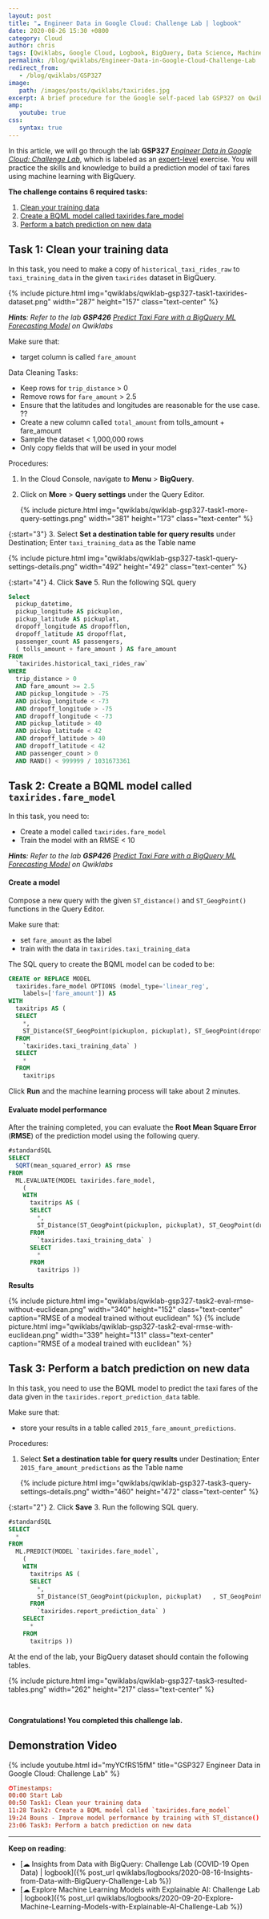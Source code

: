```yaml
---
layout: post
title: "☁ Engineer Data in Google Cloud: Challenge Lab | logbook"
date: 2020-08-26 15:30 +0800
category: Cloud
author: chris
tags: [Qwiklabs, Google Cloud, Logbook, BigQuery, Data Science, Machine Learning]
permalink: /blog/qwiklabs/Engineer-Data-in-Google-Cloud-Challenge-Lab
redirect_from:
   - /blog/qwiklabs/GSP327
image:
   path: /images/posts/qwiklabs/taxirides.jpg
excerpt: A brief procedure for the Google self-paced lab GSP327 on Qwiklabs. You will practice the skills and knowledge to build a prediction model of taxi fares using machine learning with BigQuery.
amp:
   youtube: true
css:
   syntax: true
---
```


In this article, we will go through the lab **GSP327** _[Engineer Data in Google Cloud: Challenge Lab](https://www.qwiklabs.com/focuses/12379?parent=catalog)_, which is labeled as an [expert-level](https://www.qwiklabs.com/quests/132) exercise. You will practice the skills and knowledge to build a prediction model of taxi fares using machine learning with BigQuery.

**The challenge contains 6 required tasks:**

1. [Clean your training data](#task-1-clean-your-training-data)
1. [Create a BQML model called taxirides.fare_model](#task-2-create-a-bqml-model-called-taxiridesfare_model)
1. [Perform a batch prediction on new data](#task-3-perform-a-batch-prediction-on-new-data)

## Task 1: Clean your training data

In this task, you need to make a copy of `historical_taxi_rides_raw` to `taxi_training_data` in the given `taxirides` dataset in BigQuery.

{% include picture.html img="qwiklabs/qwiklab-gsp327-task1-taxirides-dataset.png" width="287" height="157" class="text-center" %}

_**Hints**: Refer to the lab **GSP426** [Predict Taxi Fare with a BigQuery ML Forecasting Model](https://www.qwiklabs.com/focuses/1797?parent=catalog) on Qwiklabs_

Make sure that:

- target column is called `fare_amount`

Data Cleaning Tasks:

- Keep rows for `trip_distance` > 0
- Remove rows for `fare_amount` > 2.5
- Ensure that the latitudes and longitudes are reasonable for the use case. ??
- Create a new column called `total_amount` from tolls_amount + fare_amount
- Sample the dataset < 1,000,000 rows
- Only copy fields that will be used in your model

Procedures:

1. In the Cloud Console, navigate to **Menu** > **BigQuery**.
2. Click on **More** > **Query settings** under the Query Editor.

   {% include picture.html img="qwiklabs/qwiklab-gsp327-task1-more-query-settings.png" width="381" height="173" class="text-center" %}

{:start="3"}
3. Select **Set a destination table for query results** under Destination; Enter `taxi_training_data` as the Table name

   {% include picture.html img="qwiklabs/qwiklab-gsp327-task1-query-settings-details.png" width="492" height="492" class="text-center" %}

{:start="4"}
4. Click **Save**
5. Run the following SQL query

   ```sql
   Select
     pickup_datetime,
     pickup_longitude AS pickuplon,
     pickup_latitude AS pickuplat,
     dropoff_longitude AS dropofflon,
     dropoff_latitude AS dropofflat,
     passenger_count AS passengers,
     ( tolls_amount + fare_amount ) AS fare_amount
   FROM
     `taxirides.historical_taxi_rides_raw`
   WHERE
     trip_distance > 0
     AND fare_amount >= 2.5
     AND pickup_longitude > -75
     AND pickup_longitude < -73
     AND dropoff_longitude > -75
     AND dropoff_longitude < -73
     AND pickup_latitude > 40
     AND pickup_latitude < 42
     AND dropoff_latitude > 40
     AND dropoff_latitude < 42
     AND passenger_count > 0
     AND RAND() < 999999 / 1031673361
   ```

## Task 2: Create a BQML model called `taxirides.fare_model`

In this task, you need to:

- Create a model called `taxirides.fare_model`
- Train the model with an RMSE < 10

_**Hints**: Refer to the lab **GSP426** [Predict Taxi Fare with a BigQuery ML Forecasting Model](https://www.qwiklabs.com/focuses/1797?parent=catalog) on Qwiklabs_

#### Create a model

Compose a new query with the given `ST_distance()` and `ST_GeogPoint()` functions in the Query Editor.

Make sure that:
- set `fare_amount` as the label
- train with the data in `taxirides.taxi_training_data`

The SQL query to create the BQML model can be coded to be:

```sql
CREATE or REPLACE MODEL
  taxirides.fare_model OPTIONS (model_type='linear_reg',
    labels=['fare_amount']) AS
WITH
  taxitrips AS (
  SELECT
    *,
    ST_Distance(ST_GeogPoint(pickuplon, pickuplat), ST_GeogPoint(dropofflon, dropofflat)) AS euclidean
  FROM
    `taxirides.taxi_training_data` )
  SELECT
    *
  FROM
    taxitrips
```

Click **Run** and the machine learning process will take about 2 minutes.

#### Evaluate model performance

After the training completed, you can evaluate the **Root Mean Square Error** (**RMSE**) of the prediction model using the following query.

```sql
#standardSQL
SELECT
  SQRT(mean_squared_error) AS rmse
FROM
  ML.EVALUATE(MODEL taxirides.fare_model,
    (
    WITH
      taxitrips AS (
      SELECT
        *,
        ST_Distance(ST_GeogPoint(pickuplon, pickuplat), ST_GeogPoint(dropofflon, dropofflat)) AS euclidean
      FROM
        `taxirides.taxi_training_data` )
      SELECT
        *
      FROM
        taxitrips ))
```

**Results**

{% include picture.html img="qwiklabs/qwiklab-gsp327-task2-eval-rmse-without-euclidean.png" width="340" height="152" class="text-center" caption="RMSE of a modeal trained without euclidean" %}
{% include picture.html img="qwiklabs/qwiklab-gsp327-task2-eval-rmse-with-euclidean.png" width="339" height="131" class="text-center" caption="RMSE of a modeal trained with euclidean" %}

## Task 3: Perform a batch prediction on new data

In this task, you need to use the BQML model to predict the taxi fares of the data given in the `taxirides.report_prediction_data` table.

Make sure that:
- store your results in a table called `2015_fare_amount_predictions`.

Procedures:

1. Select **Set a destination table for query results** under Destination; Enter `2015_fare_amount_predictions` as the Table name

   {% include picture.html img="qwiklabs/qwiklab-gsp327-task3-query-settings-details.png" width="460" height="472" class="text-center" %}

{:start="2"}
2. Click **Save**
3. Run the following SQL query.

   ```sql
   #standardSQL
   SELECT
     *
   FROM
     ML.PREDICT(MODEL `taxirides.fare_model`,
       (
       WITH
         taxitrips AS (
         SELECT
           *,
           ST_Distance(ST_GeogPoint(pickuplon, pickuplat)   , ST_GeogPoint(dropofflon, dropofflat)) AS    euclidean
         FROM
           `taxirides.report_prediction_data` )
       SELECT
         *
       FROM
         taxitrips ))
   ```

At the end of the lab, your BigQuery dataset should contain the following tables.

{% include picture.html img="qwiklabs/qwiklab-gsp327-task3-resulted-tables.png" width="262" height="217" class="text-center" %}

<br>

**Congratulations! You completed this challenge lab.**

## Demonstration Video

{% include youtube.html id="myYCfRS15fM" title="GSP327 Engineer Data in Google Cloud: Challenge Lab" %}

```conf
⏱Timestamps:
00:00 Start Lab
00:50 Task1: Clean your training data
11:28 Task2: Create a BQML model called `taxirides.fare_model`
19:24 Bouns - Improve model performance by training with ST_distance() and ST_GeogPoint() functions
23:06 Task3: Perform a batch prediction on new data
```

* * *

**Keep on reading**:

- [☁ Insights from Data with BigQuery: Challenge Lab (COVID-19 Open Data) \| logbook]({% post_url qwiklabs/logbooks/2020-08-16-Insights-from-Data-with-BigQuery-Challenge-Lab %})
- [☁ Explore Machine Learning Models with Explainable AI: Challenge Lab \| logbook]({% post_url qwiklabs/logbooks/2020-09-20-Explore-Machine-Learning-Models-with-Explainable-AI-Challenge-Lab %})

